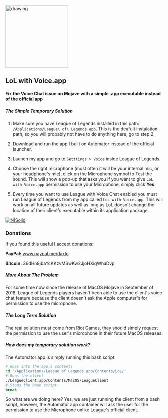 <a href="https://github.com/dalovar/league-of-legends-voice-chat-on-mac/archive/master.zip"><img src="http://i.imgur.com/xsfNObX.png" alt="drawing" width="200"/></a>

## LoL with Voice.app
#### Fix the Voice Chat issue on Mojave with a simple .app executable instead of the official app

##### The Simple Temporary Solution
1. Make sure you have League of Legends installed in this path: `/Applications/League\ of\ Legends.app`. This is the deafult instalation path, so you will probably not have to do anything here, go to step 2.

2. Download and run the app I built on Automator instead of the official launcher.

3. Launch my app and go to `Setttings > Voice` inside League of Legends.

4. Choose the right microphone (most often it will be your internal mic, or your headphone's mic), click on the Microphone symbol to Test the sound. This will show a pop-up that asks you if you want to give `LoL with Voice.app` permission to use your Microphone, simply click **Yes**.

5. Every time you want to use League with Voice Chat enabled you must run League of Legends from my app called `LoL with Voice.app`. This will work on all future updates as well as long as LoL doesn't change the location of their client's executable within its application package.

[![N|Solid](http://i.imgur.com/rLIFy4H.png)](https://github.com/dalovar/league-of-legends-voice-chat-on-mac/archive/master.zip)

### Donations
If you found this useful I accept donations:

**PayPal:** www.paypal.me/daxlo

**Bitcoin:** 36dHn9jbaYcKKzvMSwKw2JjoHXiqWhaDvp



##### More About The Problem
For some time now since the release of MacOS Mojave in September of 2018, League of Legends players haven't been able to use the client's voice chat feature because the client doesn't ask the Apple computer's for permission to use the microphone.

##### The Long Term Solution
The real solution must come from Riot Games, they should simply request the permission to use the user's microphone in their future MacOS releases.

##### How does my temporary solution work?
The Automator app is simply running this bash script:
```sh
# Goes into the app's contents
cd '/Applications/League of Legends.app/Contents/LoL/'
# Runs the client
./LeagueClient.app/Contents/MacOS/LeagueClient
# Stops the bash script
break
```
So what are we doing here? Yes, we are just running the client from a bash script, however, the Automator app container will ask the user for the permission to use the Microphone unlike League's official client.